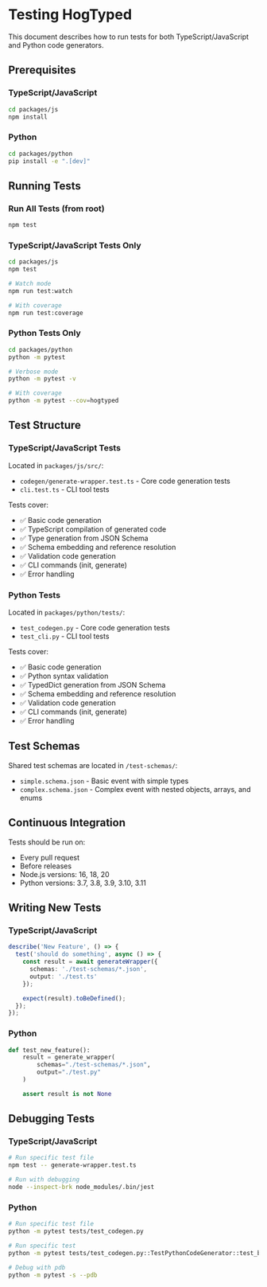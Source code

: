 # Testing HogTyped

This document describes how to run tests for both TypeScript/JavaScript and Python code generators.

## Prerequisites

### TypeScript/JavaScript
```bash
cd packages/js
npm install
```

### Python
```bash
cd packages/python
pip install -e ".[dev]"
```

## Running Tests

### Run All Tests (from root)
```bash
npm test
```

### TypeScript/JavaScript Tests Only
```bash
cd packages/js
npm test

# Watch mode
npm run test:watch

# With coverage
npm run test:coverage
```

### Python Tests Only
```bash
cd packages/python
python -m pytest

# Verbose mode
python -m pytest -v

# With coverage
python -m pytest --cov=hogtyped
```

## Test Structure

### TypeScript/JavaScript Tests

Located in `packages/js/src/`:
- `codegen/generate-wrapper.test.ts` - Core code generation tests
- `cli.test.ts` - CLI tool tests

Tests cover:
- ✅ Basic code generation
- ✅ TypeScript compilation of generated code
- ✅ Type generation from JSON Schema
- ✅ Schema embedding and reference resolution
- ✅ Validation code generation
- ✅ CLI commands (init, generate)
- ✅ Error handling

### Python Tests

Located in `packages/python/tests/`:
- `test_codegen.py` - Core code generation tests
- `test_cli.py` - CLI tool tests

Tests cover:
- ✅ Basic code generation
- ✅ Python syntax validation
- ✅ TypedDict generation from JSON Schema
- ✅ Schema embedding and reference resolution
- ✅ Validation code generation
- ✅ CLI commands (init, generate)
- ✅ Error handling

## Test Schemas

Shared test schemas are located in `/test-schemas/`:
- `simple.schema.json` - Basic event with simple types
- `complex.schema.json` - Complex event with nested objects, arrays, and enums

## Continuous Integration

Tests should be run on:
- Every pull request
- Before releases
- Node.js versions: 16, 18, 20
- Python versions: 3.7, 3.8, 3.9, 3.10, 3.11

## Writing New Tests

### TypeScript/JavaScript
```typescript
describe('New Feature', () => {
  test('should do something', async () => {
    const result = await generateWrapper({
      schemas: './test-schemas/*.json',
      output: './test.ts'
    });

    expect(result).toBeDefined();
  });
});
```

### Python
```python
def test_new_feature():
    result = generate_wrapper(
        schemas="./test-schemas/*.json",
        output="./test.py"
    )

    assert result is not None
```

## Debugging Tests

### TypeScript/JavaScript
```bash
# Run specific test file
npm test -- generate-wrapper.test.ts

# Run with debugging
node --inspect-brk node_modules/.bin/jest
```

### Python
```bash
# Run specific test file
python -m pytest tests/test_codegen.py

# Run specific test
python -m pytest tests/test_codegen.py::TestPythonCodeGenerator::test_basic_generation

# Debug with pdb
python -m pytest -s --pdb
```